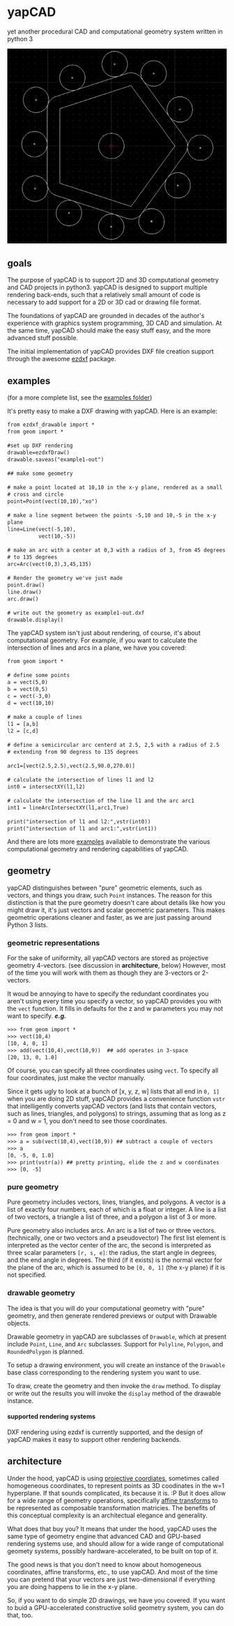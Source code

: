 # yapCAD
yet another procedural CAD and computational geometry system written in python 3

![yapCAD image](images/yapCAD02.png)

## goals

The purpose of yapCAD is to support 2D and 3D computational geometry and CAD projects in python3.  yapCAD is designed to support multiple rendering back-ends, such that a relatively small amount of code is necessary to add support for a 2D or 3D cad or drawing file format.

The foundations of yapCAD are grounded in decades of the author's experience with graphics system programming, 3D CAD and simulation. At the same time, yapCAD should make the easy stuff easy, and the more advanced stuff possible. 

The initial implementation of yapCAD provides DXF file creation support through the awesome [ezdxf](https://github.com/mozman/ezdxf) package.

## examples

(for a more complete list, see the [examples folder](./examples/README.md))

It's pretty easy to make a DXF drawing with yapCAD.  Here is an example:

	from ezdxf_drawable import *
	from geom import *

	#set up DXF rendering
	drawable=ezdxfDraw()
    drawable.saveas("example1-out")

    ## make some geometry

    # make a point located at 10,10 in the x-y plane, rendered as a small
    # cross and circle
    point=Point(vect(10,10),"xo")

    # make a line segment between the points -5,10 and 10,-5 in the x-y plane
    line=Line(vect(-5,10),
	          vect(10,-5))

    # make an arc with a center at 0,3 with a radius of 3, from 45 degrees
    # to 135 degrees
    arc=Arc(vect(0,3),3,45,135)

    # Render the geometry we've just made
    point.draw()
    line.draw()
    arc.draw()

    # write out the geometry as example1-out.dxf
	drawable.display()

The yapCAD system isn't just about rendering, of course, it's about computational geometry.  For example, if you want to calculate the intersection of lines and arcs in a plane, we have you covered:

	from geom import *

    # define some points
    a = vect(5,0)
    b = vect(0,5)
    c = vect(-3,0)
    d = vect(10,10)

    # make a couple of lines
    l1 = [a,b]
    l2 = [c,d]

    # define a semicircular arc centerd at 2.5, 2,5 with a radius of 2.5
    # extending from 90 degress to 135 degrees

    arc1=[vect(2.5,2.5),vect(2.5,90.0,270.0)]

    # calculate the intersection of lines l1 and l2
    int0 = intersectXY(l1,l2)

    # calculate the intersection of the line l1 and the arc arc1
    int1 = lineArcIntersectXY(l1,arc1,True)

    print("intersection of l1 and l2:",vstr(int0))
    print("intersection of l1 and arc1:",vstr(int1))
	
And there are lots more [examples](examples/README.md) available to demonstrate the various computational geometry and rendering capabilities of yapCAD.

## geometry

yapCAD distinguishes between "pure" geometric elements, such as
vectors, and things you draw, such `Point` instances.  The reason for this
distinction is that the pure geometry doesn't care about details like
how you might draw it, it's just vectors and scalar geometric
parameters.  This makes geometric operations cleaner and faster, as we
are just passing around Python 3 lists.

### geometric representations
For the sake of uniformity, all yapCAD vectors are stored as
projective geometry 4-vectors. (see discussion in **architecture**,
below) However, most of the time you
will work with them as though they are 3-vectors or 2-vectors.

It woud be annoying to have to specify the redundant coordinates you
aren't using every time you specify a vector, so yapCAD provides you
with the `vect` function.  It fills in defaults for the z and w
parameters you may not want to specify.  ***e.g.***

    >>> from geom import *
    >>> vect(10,4)
    [10, 4, 0, 1]
	>>> add(vect(10,4),vect(10,9))  ## add operates in 3-space
    [20, 13, 0, 1.0]
	
Of course, you can specify all three coordinates using `vect`.  To
specify all four coordinates, just make the vector manually.

Since it gets ugly to look at a bunch of [x, y, z, w] lists that all
end in `0, 1]` when you are doing 2D stuff, yapCAD provides a
convenience function `vstr` that intelligently converts yapCAD vectors
(and lists that contain vectors, such as lines, triangles, and
polygons) to strings, assuming that as long as z = 0 and w = 1, you
don't need to see those coordinates.

    >>> from geom import *
    >>> a = sub(vect(10,4),vect(10,9)) ## subtract a couple of vectors 
    >>> a
    [0, -5, 0, 1.0]
    >>> print(vstr(a)) ## pretty printing, elide the z and w coordinates
    >>> [0, -5]

### pure geometry
Pure geometry includes vectors, lines, triangles, and polygons.  A
vector is a list of exactly four numbers, each of which is a float or
integer.  A line is a list of two vectors, a triangle a list of three,
and a polygon a list of 3 or more.

Pure geometry also includes arcs.  An arc is a list of two or three
vectors. (technically, one or two vectors and a pseudovector) The
first list element is interpreted as the vector center of the arc, the
second is interpreted as three scalar parameters `[r, s, e]`: the
radius, the start angle in degrees, and the end angle in degrees.  The
third (if it exists) is the normal vector for the plane of the arc,
which is assumed to be `[0, 0, 1]` (the x-y plane) if it is not
specified.

### drawable geometry

The idea is that you will do your computational geometry with "pure"
geometry, and then generate rendered previews or output with Drawable
objects.

Drawable geometry in yapCAD are subclasses of `Drawable`, which at
present include `Point`, `Line`, and `Arc` subclasses. Support for
`Polyline`, `Polygon`, and `RoundedPolygon` is planned.

To setup a drawing environment, you will create an instance of the
`Drawable` base class corresponding to the rendering system you want
to use.

To draw, create the geometry and then invoke the `draw` method.  To
display or write out the results you will invoke the `display` method
of the drawable instance. 

#### supported rendering systems

DXF rendering using ezdxf is currently supported, and the design of
yapCAD makes it easy to support other rendering backends.

## architecture

Under the hood, yapCAD is using [projective coordiates](https://en.wikipedia.org/wiki/Homogeneous_coordinates), sometimes called homogeneous coordinates, to represent points as 3D coodinates in the w=1 hyperplane. If that sounds complicated, its because it is. :P  But it does allow for a wide range of geometry operations, specifically [affine transforms](https://www.cs.utexas.edu/users/fussell/courses/cs384g-fall2011/lectures/lecture07-Affine.pdf) to be represented as composable transformation matricies. The benefits of this conceptual complexity is an architectual elegance and generality.

What does that buy you? It means that under the hood, yapCAD uses the same type of geometry engine that advanced CAD and GPU-based rendering systems use, and should allow for a wide range of computational geomety systems, possibly hardware-accelerated, to be built on top of it.

The good news is that you don't need to know about homogeneous coordinates, affine transforms, etc., to use yapCAD.  And most of the time you can pretend that your vectors are just two-dimensional if everything you are doing happens to lie in the x-y plane.

So, if you want to do simple 2D drawings, we have you covered.  If you want to buid a GPU-accelerated constructive solid geometry system, you can do that, too.
